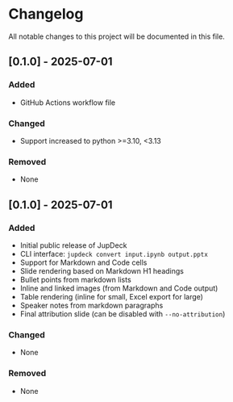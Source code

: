 # Changelog

All notable changes to this project will be documented in this file.

## [0.1.0] - 2025-07-01

### Added
- GitHub Actions workflow file

### Changed
- Support increased to python >=3.10, <3.13

### Removed
- None

## [0.1.0] - 2025-07-01

### Added
- Initial public release of JupDeck
- CLI interface: `jupdeck convert input.ipynb output.pptx`
- Support for Markdown and Code cells
- Slide rendering based on Markdown H1 headings
- Bullet points from markdown lists
- Inline and linked images (from Markdown and Code output)
- Table rendering (inline for small, Excel export for large)
- Speaker notes from markdown paragraphs
- Final attribution slide (can be disabled with `--no-attribution`)

### Changed
- None

### Removed
- None